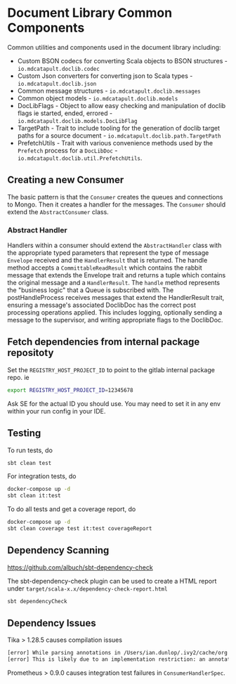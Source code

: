 # Document Library Common Components

Common utilities and components used in the document library including:

* Custom BSON codecs for converting Scala objects to BSON structures - `io.mdcatapult.doclib.codec`
* Custom Json converters for converting json to Scala types - `io.mdcatapult.doclib.json`
* Common message structures - `io.mdcatapult.doclib.messages`
* Common object models - `io.mdcatapult.doclib.models`
* DocLibFlags - Object to allow easy checking and manipulation of doclib flags ie started, ended, errored - `io.mdcatapult.doclib.models.DocLibFlag`  
* TargetPath - Trait to include tooling for the generation of doclib target paths for a source document - `io.mdcatapult.doclib.path.TargetPath`
* PrefetchUtils - Trait with various convenience methods used by the `Prefetch` process for a `DocLibDoc` - `io.mdcatapult.doclib.util.PrefetchUtils`.

## Creating a new Consumer
The basic pattern is that the `Consumer` creates the queues and connections to Mongo. Then it creates a handler for the messages.
The `Consumer` should extend the `AbstractConsumer` class.
### Abstract Handler
Handlers within a consumer should extend the `AbstractHandler` class with the appropriate typed parameters that represent the type of message `Envelope` received and
the `HandlerResult` that is returned. The handle method accepts a `CommittableReadResult` which contains the rabbit message
that extends the Envelope trait and returns a tuple which contains the original message and a `HandlerResult`. The `handle` method represents the 
"business logic" that a Queue is subscribed with.
The postHandleProcess receives messages that extend the HandlerResult trait, ensuring a message's associated DoclibDoc
has the correct post processing operations applied. This includes logging, optionally sending a message to the supervisor,
and writing appropriate flags to the DoclibDoc.

## Fetch dependencies from internal package repositoty

Set the `REGISTRY_HOST_PROJECT_ID` to point to the gitlab internal package repo. ie
```bash
export REGISTRY_HOST_PROJECT_ID=12345678
```
Ask SE for the actual ID you should use. You may need to set it in any env within your run config in your IDE.

## Testing
To run tests, do
```bash
sbt clean test
```
For integration tests, do
```bash
docker-compose up -d
sbt clean it:test
```
To do all tests and get a coverage report, do
```bash
docker-compose up -d
sbt clean coverage test it:test coverageReport
```

## Dependency Scanning

https://github.com/albuch/sbt-dependency-check

The sbt-dependency-check plugin can be used to create a HTML report under `target/scala-x.x/dependency-check-report.html`

```bash
sbt dependencyCheck
```

## Dependency Issues

Tika > 1.28.5 causes compilation issues
```bash
[error] While parsing annotations in /Users/ian.dunlop/.ivy2/cache/org.mongodb/mongodb-driver-core/jars/mongodb-driver-core-4.4.1.jar(com/mongodb/lang/Nullable.class), could not find MAYBE in enum <none>.
[error] This is likely due to an implementation restriction: an annotation argument cannot refer to a member of the annotated class (scala/bug#7014).
```

Prometheus > 0.9.0 causes integration test failures in `ConsumerHandlerSpec`.